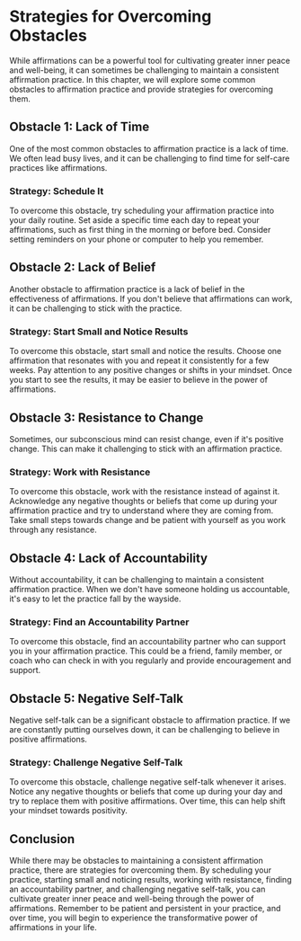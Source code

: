 # Strategies for Overcoming Obstacles

While affirmations can be a powerful tool for cultivating greater inner peace and well-being, it can sometimes be challenging to maintain a consistent affirmation practice. In this chapter, we will explore some common obstacles to affirmation practice and provide strategies for overcoming them.

Obstacle 1: Lack of Time
------------------------

One of the most common obstacles to affirmation practice is a lack of time. We often lead busy lives, and it can be challenging to find time for self-care practices like affirmations.

### Strategy: Schedule It

To overcome this obstacle, try scheduling your affirmation practice into your daily routine. Set aside a specific time each day to repeat your affirmations, such as first thing in the morning or before bed. Consider setting reminders on your phone or computer to help you remember.

Obstacle 2: Lack of Belief
--------------------------

Another obstacle to affirmation practice is a lack of belief in the effectiveness of affirmations. If you don't believe that affirmations can work, it can be challenging to stick with the practice.

### Strategy: Start Small and Notice Results

To overcome this obstacle, start small and notice the results. Choose one affirmation that resonates with you and repeat it consistently for a few weeks. Pay attention to any positive changes or shifts in your mindset. Once you start to see the results, it may be easier to believe in the power of affirmations.

Obstacle 3: Resistance to Change
--------------------------------

Sometimes, our subconscious mind can resist change, even if it's positive change. This can make it challenging to stick with an affirmation practice.

### Strategy: Work with Resistance

To overcome this obstacle, work with the resistance instead of against it. Acknowledge any negative thoughts or beliefs that come up during your affirmation practice and try to understand where they are coming from. Take small steps towards change and be patient with yourself as you work through any resistance.

Obstacle 4: Lack of Accountability
----------------------------------

Without accountability, it can be challenging to maintain a consistent affirmation practice. When we don't have someone holding us accountable, it's easy to let the practice fall by the wayside.

### Strategy: Find an Accountability Partner

To overcome this obstacle, find an accountability partner who can support you in your affirmation practice. This could be a friend, family member, or coach who can check in with you regularly and provide encouragement and support.

Obstacle 5: Negative Self-Talk
------------------------------

Negative self-talk can be a significant obstacle to affirmation practice. If we are constantly putting ourselves down, it can be challenging to believe in positive affirmations.

### Strategy: Challenge Negative Self-Talk

To overcome this obstacle, challenge negative self-talk whenever it arises. Notice any negative thoughts or beliefs that come up during your day and try to replace them with positive affirmations. Over time, this can help shift your mindset towards positivity.

Conclusion
----------

While there may be obstacles to maintaining a consistent affirmation practice, there are strategies for overcoming them. By scheduling your practice, starting small and noticing results, working with resistance, finding an accountability partner, and challenging negative self-talk, you can cultivate greater inner peace and well-being through the power of affirmations. Remember to be patient and persistent in your practice, and over time, you will begin to experience the transformative power of affirmations in your life.
